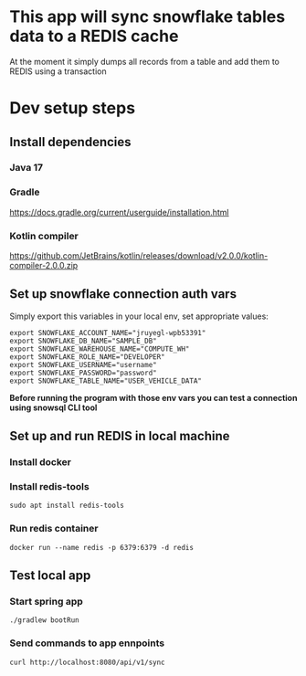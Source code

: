 # This app will sync snowflake tables data to a REDIS cache
At the moment it simply dumps all records from a table and add them to REDIS using a transaction
# Dev setup steps

## Install dependencies

### Java 17

### Gradle
https://docs.gradle.org/current/userguide/installation.html

### Kotlin compiler
https://github.com/JetBrains/kotlin/releases/download/v2.0.0/kotlin-compiler-2.0.0.zip

## Set up snowflake connection auth vars

Simply export this variables in your local env, set appropriate values:
```
export SNOWFLAKE_ACCOUNT_NAME="jruyegl-wpb53391"
export SNOWFLAKE_DB_NAME="SAMPLE_DB"
export SNOWFLAKE_WAREHOUSE_NAME="COMPUTE_WH"
export SNOWFLAKE_ROLE_NAME="DEVELOPER"
export SNOWFLAKE_USERNAME="username"
export SNOWFLAKE_PASSWORD="password"
export SNOWFLAKE_TABLE_NAME="USER_VEHICLE_DATA"
```

**Before running the program with those env vars you can test a connection using snowsql CLI tool**

## Set up and run REDIS in local machine

### Install docker

### Install redis-tools
```
sudo apt install redis-tools
```

### Run redis container
```
docker run --name redis -p 6379:6379 -d redis
```

## Test local app

### Start spring app
```
./gradlew bootRun
```

### Send commands to app ennpoints
```
curl http://localhost:8080/api/v1/sync
```